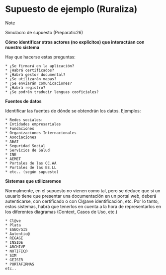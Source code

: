 # Supuesto de ejemplo (Ruraliza) <!-- {docsify-ignore} -->

> [!NOTE]
> Simulacro de supuesto (Preparatic26)

**Cómo identificar otros actores (no explícitos) que interactúan con nuestro sistema**

Hay que hacerse estas preguntas:

    * ¿Se firmará en la aplicación?
    * ¿Habrá certificados?
    * ¿Habrá gestor documental?
    * ¿Se utilizarán mapas?
    * ¿Se enviarán comunicaciones?
    * ¿Habrá registro?
    * ¿Se podrán traducir lenguas cooficiales?

**Fuentes de datos**

Identificar las fuentes de dónde se obtendrán los datos. Ejemplos:

    * Redes sociales:
    * Entidades empresariales
    * Fundaciones
    * Organizaciones Internacionales
    * Asociaciones
    * AEAT
    * Seguridad Social
    * Servicios de Salud
    * INE
    * AEMET
    * Portales de las CC.AA
    * Portales de las EE.LL
    * etc.. (según supuesto)

**Sistemas que utilizaremos**
    
Normalmente, en el supuesto no vienen como tal, pero se deduce que si un usuario tiene que presentar una documentación en un portal web, deberá autenticarse, con certificado o con Cl@ave identificación, etc. Por lo tanto, estos sistemas, habrá que tenerlos en cuenta a la hora de representarlos en los diferentes diagramas (Context, Casos de Uso, etc.)

    * Cl@ve
    * Plata
    * EGEO/GIS
    * Autentic@
    * REGAGE
    * INSIDE
    * ARCHIVE
    * NOTIFIC@
    * SIM
    * GEISER
    * PORTAFIRMAS
    etc..

    